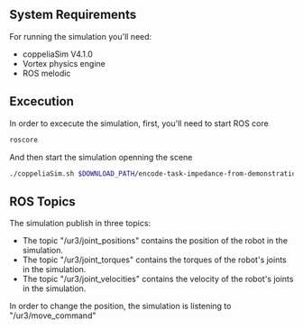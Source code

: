 ## System Requirements
For running the simulation you'll need:
- coppeliaSim V4.1.0
- Vortex physics engine
- ROS melodic

## Excecution
In order to excecute the simulation, first, you'll need to start ROS core
```bash
roscore
```
And then start the simulation openning the scene
```bash
./coppeliaSim.sh $DOWNLOAD_PATH/encode-task-impedance-from-demonstration/simulation/scene/ur3_simulation.ttt
```

## ROS Topics
The simulation publish in three topics:
- The topic "/ur3/joint_positions" contains the position of the robot in the simulation.
- The topic "/ur3/joint_torques" contains the torques of the robot's joints in the simulation.
- The topic "/ur3/joint_velocities" contains the velocity of the robot's joints in the simulation.

In order to change the position, the simulation is listening to "/ur3/move_command"

